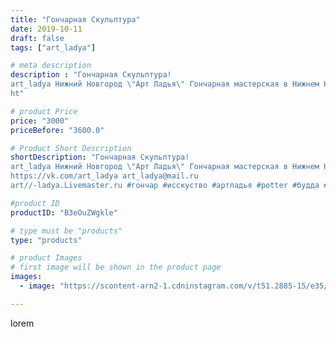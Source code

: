 ```yaml
---
title: "Гончарная Скульптура"
date: 2019-10-11
draft: false
tags: ["art_ladya"]

# meta description
description : "Гончарная Скульптура! 
art_ladya Нижний Новгород \"Арт Ладья\" Гончарная мастерская в Нижнем Новгороде. Изготовление керамики и мастер//-классы по обучению. 
ht"

# product Price
price: "3000"
priceBefore: "3600.0"

# Product Short Description
shortDescription: "Гончарная Скульптура! 
art_ladya Нижний Новгород \"Арт Ладья\" Гончарная мастерская в Нижнем Новгороде. Изготовление керамики и мастер//-классы по обучению. 
https://vk.com/art_ladya art_ladya@mail.ru 
art//-ladya.Livemaster.ru #гончар #исскуство #артладья #potter #будда #керамикаручнаяработа #гончарнаямастерская #керамиканазаказ #handmade #посудаизглины #керамика #гончарнаяпосуда #эксклюзивнаякерамика #dishes #decor #ceramicar #nntoday #claygoods #фестиваль #earthenware #ceramic #design #artladya #мастеркласс #нижнийновгород #ceramicart #скульптура #гончарныйкруг #clay #авторскаякерамика"

#product ID
productID: "B3eOuZWgkle"

# type must be "products"
type: "products"

# product Images
# first image will be shown in the product page
images:
  - image: "https://scontent-arn2-1.cdninstagram.com/v/t51.2885-15/e35/71287058_176331560171798_4202305350994045781_n.jpg?se=7&tp=1&_nc_ht=scontent-arn2-1.cdninstagram.com&_nc_cat=102&_nc_ohc=Pjf9rvkNtX0AX-cBK8F&ccb=7-4&oh=8d638da3d1f562311ff9c5fcd4634e1a&oe=6083EF6E&_nc_sid=86f79a&ig_cache_key=MjE1MjIyMjQzMjg5Nzk0MzkwMg%3D%3D.2-ccb7-4"

---
```

lorem

